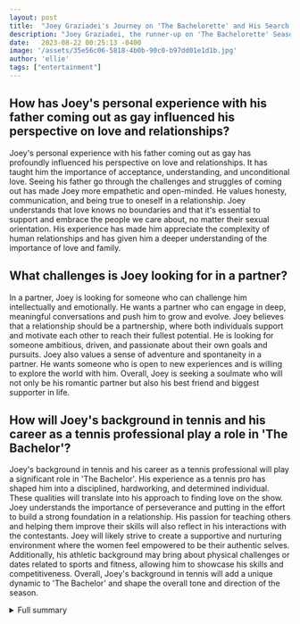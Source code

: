 ```yaml
---
layout: post
title:  "Joey Graziadei's Journey on 'The Bachelorette' and His Search for True Love as 'The Bachelor'"
description: "Joey Graziadei, the runner-up on 'The Bachelorette' Season 20, is now set to star as the next Bachelor. Get ready for an emotional and heartfelt season as Joey embarks on his search for true love."
date:   2023-08-22 00:25:13 -0400
image: '/assets/35e56c06-5818-4b0b-90c0-b97dd01e1d1b.jpg'
author: 'ellie'
tags: ["entertainment"]
---
```


## How has Joey's personal experience with his father coming out as gay influenced his perspective on love and relationships?
Joey's personal experience with his father coming out as gay has profoundly influenced his perspective on love and relationships. It has taught him the importance of acceptance, understanding, and unconditional love. Seeing his father go through the challenges and struggles of coming out has made Joey more empathetic and open-minded. He values honesty, communication, and being true to oneself in a relationship. Joey understands that love knows no boundaries and that it's essential to support and embrace the people we care about, no matter their sexual orientation. His experience has made him appreciate the complexity of human relationships and has given him a deeper understanding of the importance of love and family.

## What challenges is Joey looking for in a partner?
In a partner, Joey is looking for someone who can challenge him intellectually and emotionally. He wants a partner who can engage in deep, meaningful conversations and push him to grow and evolve. Joey believes that a relationship should be a partnership, where both individuals support and motivate each other to reach their fullest potential. He is looking for someone ambitious, driven, and passionate about their own goals and pursuits. Joey also values a sense of adventure and spontaneity in a partner. He wants someone who is open to new experiences and is willing to explore the world with him. Overall, Joey is seeking a soulmate who will not only be his romantic partner but also his best friend and biggest supporter in life.

## How will Joey's background in tennis and his career as a tennis professional play a role in 'The Bachelor'?
Joey's background in tennis and his career as a tennis professional will play a significant role in 'The Bachelor'. His experience as a tennis pro has shaped him into a disciplined, hardworking, and determined individual. These qualities will translate into his approach to finding love on the show. Joey understands the importance of perseverance and putting in the effort to build a strong foundation in a relationship. His passion for teaching others and helping them improve their skills will also reflect in his interactions with the contestants. Joey will likely strive to create a supportive and nurturing environment where the women feel empowered to be their authentic selves. Additionally, his athletic background may bring about physical challenges or dates related to sports and fitness, allowing him to showcase his skills and competitiveness. Overall, Joey's background in tennis will add a unique dynamic to 'The Bachelor' and shape the overall tone and direction of the season.


<details>
        <summary>Full summary</summary>
<p>Joey Graziadei captured the hearts of viewers as a contestant on 'The Bachelorette' Season 20. Despite being the runner-up and experiencing heartbreak, Joey's journey didn't end there. Now, as the star of 'The Bachelor', he is determined to find his person and build a life together.</p>
<p>Throughout his time on 'The Bachelorette', Joey made a strong connection with leading lady Charity Lawson. From catching her attention with his infectious smile to winning the longest kiss date, their relationship showed promise. Joey made it to Charity's final four and even to the fantasy suites, proving that their bond was real and significant.</p>
<p>Beyond his journey on the show, Joey's personal life is intriguing. Currently living in Hawaii, he works as a tennis pro and shares a deep love for his family. His experience of his father coming out as gay has shaped his perspective on family and love, making him even more loving and accepting. Joey is looking for a partner who can challenge him and build a happy and fulfilling life together.</p>
<p>As we eagerly await the new season of 'The Bachelor', let's delve deeper into Joey's background. He attended West Chester University of Pennsylvania, where he graduated with a Bachelor's Degree in Communication and Media Studies. During his time in school, he was not only focused on academics but also played Division II tennis and was part of a fraternity.</p>
<p>Joey's passion for tennis is evident in his career choice as a tennis professional. He has worked at prestigious locations in Hawaii, including the Hilton Hotel &amp; Resorts, a golf club in Princeville, and the Kukuiula Development Company. His dedication to the sport and his love for teaching others further showcase his incredible personality.</p>
<p>With his unique background and experiences, Joey brings a fresh perspective to 'The Bachelor'. We can expect an emotional and heartfelt season filled with surprises, genuine connections, and, hopefully, a love story that will stand the test of time. Get ready for Joey Graziadei's search for true love and the rollercoaster of emotions that awaits!</p>
</details>